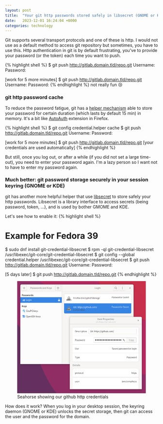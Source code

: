 ```yaml
---
layout: post
title:  "Your git http passwords stored safely in libsecret (GNOME or KDE)"
date:   2023-12-01 16:24:04 +0000
categories: technology
---
```


Git supports several transport protocols and one of these is http. I would not use as a default method to access git repository but sometimes,
 you have to use this. Http authentication in git is by default frustrating, you've to provide your password (or the token) each time you want to push.

{% highlight shell %}
$ git push http://gitlab.domain.tld/repo.git
Username: <type your username>
Password: <type your password>

[work for 5 more minutes]
$ git push http://gitlab.domain.tld/repo.git
Username: <type your username>
Password: <type your password>
{% endhighlight %}
not really fun 😢 

### git http password cache

To reduce the password fatigue, git has a [helper mechanism][git-helper] able to store your password for certain duration (which lasts by default 15 min) in memory. It's a bit like [AutoAuth][auto-auth] extension in Firefox.

{% highlight shell %}
$ git config credential.helper cache
$ git push http://gitlab.domain.tld/repo.git
Username: <type your username>
Password: <type your password>

[work for 5 more minutes]
$ git push http://gitlab.domain.tld/repo.git
[your credentials are used automatically]
{% endhighlight %}

But still, once you log out, or after a while (if you did not set a large time-out), you need to enter your password again. I'm a lazy person so I want not to have to enter my password again.

### Much better: git password storage securely in your session keyring (GNOME or KDE)

git has another more helpful helper that use [libsecret][libsecret] to store safely your http passwords. Libsecret is a library interface to access secrets (being password, token, ...), and is used by bother GMOME and KDE.

Let's see how to enable it:
{% highlight shell %}
# Example for Fedora 39
$ sudo dnf install git-credential-libsecret
$ rpm -ql git-credential-libsecret
/usr/libexec/git-core/git-credential-libsecret
$ git config --global credential.helper /usr/libexec/git-core/git-credential-libsecret
$ git push http://gitlab.domain.tld/repo.git
Username: <type your username>
Password: <type your password>

[5 days later]
$ git push http://gitlab.domain.tld/repo.git
{% endhighlight %}

<figure>
    <img src="/assets/images/202301201-gnome-keyring.png"
         alt="Seahorse windows">
    <figcaption>Seahorse showing our github http credentials</figcaption>
</figure>
How does it work? When you log in your desktop session, the keyring daemon (GNOME or KDE) unlocks the secret storage, then git can access the user and the password for the domain.

[git-helper]: https://git-scm.com/docs/git-credential-cache
[auto-auth]: https://addons.mozilla.org/fr/firefox/addon/autoauth/
[libsecret]: https://gitlab.gnome.org/GNOME/libsecret
